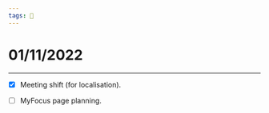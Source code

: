 ```yaml
---
tags: 📆
---
```


# 01/11/2022
---

- [x] Meeting shift (for localisation).
- [ ] MyFocus page planning.


